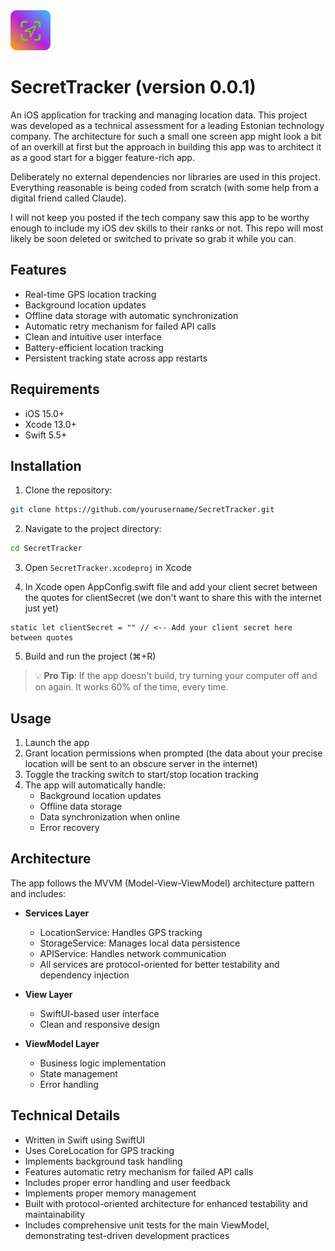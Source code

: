 <img src="app-icon-small.png" width="64" height="64">

# SecretTracker (version 0.0.1)

An iOS application for tracking and managing location data. This project was developed as a technical assessment for a leading Estonian technology company. The architecture for such a small one screen app might look a bit of an overkill at first but the approach in building this app was to architect it as a good start for a bigger feature-rich app.

Deliberately no external dependencies nor libraries are used in this project. Everything reasonable is being coded from scratch (with some help from a digital friend called Claude).

I will not keep you posted if the tech company saw this app to be worthy enough to include my iOS dev skills to their ranks or not. This repo will most likely be soon deleted or switched to private so grab it while you can.

## Features

- Real-time GPS location tracking
- Background location updates
- Offline data storage with automatic synchronization
- Automatic retry mechanism for failed API calls
- Clean and intuitive user interface
- Battery-efficient location tracking
- Persistent tracking state across app restarts

## Requirements

- iOS 15.0+
- Xcode 13.0+
- Swift 5.5+

## Installation

1. Clone the repository:
```bash
git clone https://github.com/yourusername/SecretTracker.git
```

2. Navigate to the project directory:
```bash
cd SecretTracker
```

3. Open `SecretTracker.xcodeproj` in Xcode

4. In Xcode open AppConfig.swift file and add your client secret between the quotes for clientSecret (we don't want to share this with the internet just yet)
```
static let clientSecret = "" // <-- Add your client secret here between quotes
```

5. Build and run the project (⌘+R)

> 💡 **Pro Tip**: If the app doesn't build, try turning your computer off and on again. It works 60% of the time, every time.

## Usage

1. Launch the app
2. Grant location permissions when prompted (the data about your precise location will be sent to an obscure server in the internet)
3. Toggle the tracking switch to start/stop location tracking
4. The app will automatically handle:
   - Background location updates
   - Offline data storage
   - Data synchronization when online
   - Error recovery

## Architecture

The app follows the MVVM (Model-View-ViewModel) architecture pattern and includes:

- **Services Layer**
  - LocationService: Handles GPS tracking
  - StorageService: Manages local data persistence
  - APIService: Handles network communication
  - All services are protocol-oriented for better testability and dependency injection

- **View Layer**
  - SwiftUI-based user interface
  - Clean and responsive design

- **ViewModel Layer**
  - Business logic implementation
  - State management
  - Error handling

## Technical Details

- Written in Swift using SwiftUI
- Uses CoreLocation for GPS tracking
- Implements background task handling
- Features automatic retry mechanism for failed API calls
- Includes proper error handling and user feedback
- Implements proper memory management
- Built with protocol-oriented architecture for enhanced testability and maintainability
- Includes comprehensive unit tests for the main ViewModel, demonstrating test-driven development practices
